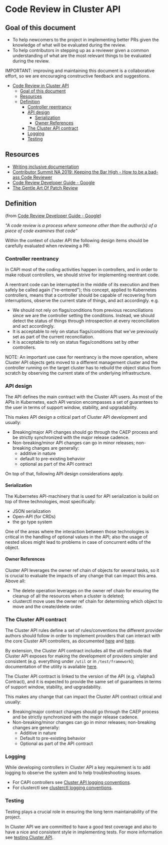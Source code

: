 # Code Review in Cluster API

## Goal of this document

- To help newcomers to the project in implementing better PRs given the knowledge of what will be evaluated 
  during the review.
- To help contributors in stepping up as a reviewer given a common understanding of what are the most relevant
  things to be evaluated during the review.

IMPORTANT: improving and maintaining this document is a collaborative effort, so we are encouraging constructive
feedback and suggestions.

   * [Code Review in Cluster API](#code-review-in-cluster-api)
      * [Goal of this document](#goal-of-this-document)
      * [Resources](#resources)
      * [Definition](#definition)
         * [Controller reentrancy](#controller-reentrancy)
         * [API design](#api-design)
            * [Serialization](#serialization)
            * [Owner References](#owner-references)
         * [The Cluster API contract](#the-cluster-api-contract)
         * [Logging](#logging)
         * [Testing](#testing)

## Resources

- [Writing inclusive documentation](https://developers.google.com/style/inclusive-documentation)
- [Contributor Summit NA 2019: Keeping the Bar High - How to be a bad-ass Code Reviewer](https://www.youtube.com/watch?v=OZVv7-o8i40)
- [Code Review Developer Guide - Google](https://google.github.io/eng-practices/review/)
- [The Gentle Art Of Patch Review](https://sage.thesharps.us/2014/09/01/the-gentle-art-of-patch-review/)

## Definition

(from [Code Review Developer Guide - Google](https://google.github.io/eng-practices/review/)) 

_"A code review is a process where someone other than the author(s) of a piece of code examines that code"_

Within the context of cluster API the following design items should be carefully evaluated when reviewing a PR:

### Controller reentrancy

In CAPI most of the coding activities happen in controllers, and in order to make robust controllers,
we should strive for implementing reentrant code.

A reentrant code can be interrupted in the middle of its execution and then safely be called again
("re-entered"); this concept, applied to Kubernetes controllers, means that a controller should be capable
of recovering from interruptions, observe the current state of things, and act accordingly. e.g.
 
- We should not rely on flags/conditions from previous reconciliations since we are the controller
  setting the conditions. Instead, we should detect the status of things through introspection at
  every reconciliation and act accordingly.
- It is acceptable to rely on status flags/conditions that we've previously set as part
  of the current reconciliation.
- It is acceptable to rely on status flags/conditions set by other controllers.

NOTE: An important use case for reentrancy is the move operation, where Cluster API objects gets moved
to a different management cluster and the controller running on the target cluster has to
rebuild the object status from scratch by observing the current state of the underlying infrastructure.

### API design

The API defines the main contract with the Cluster API users. As most of the APIs in Kubernetes,
each API version encompasses a set of guarantees to the user in terms of support window, stability,
and upgradability. 

This makes API design a critical part of Cluster API development and usually:

- Breaking/major API changes should go through the CAEP process and be strictly synchronized with the major
  release cadence.
- Non-breaking/minor API changes can go in minor releases; non-breaking changes are generally:
  - additive in nature
  - default to pre-existing behavior
  - optional as part of the API contract

On top of that, following API design considerations apply.

#### Serialization

The Kubernetes API-machinery that is used for API serialization is build on top of three
technologies, most specifically:

- JSON serialization
- Open-API (for CRDs)
- the go type system

One of the areas where the interaction between those technologies is critical in the handling of optional
values in the API; also the usage of nested slices might lead to problems in case of concurrent
edits of the object.

#### Owner References

Cluster API leverages the owner ref chain of objects for several tasks, so it is crucial to evaluate the
impacts of any change that can impact this area. Above all:

- The delete operation leverages on the owner ref chain for ensuring the cleanup of all the resources when
  a cluster is deleted; 
- clusterctl move uses the owner ref chain for determining which object to move and the create/delete order.

### The Cluster API contract

The Cluster API rules define a set of rules/conventions the different provider authors should follow in
order to implement providers that can interact with the core Cluster API controllers, as 
documented [here](https://cluster-api.sigs.k8s.io/developer/guide.html) and [here](https://cluster-api.sigs.k8s.io/clusterctl/provider-contract.html).

By extension, the Cluster API contract includes all the util methods that Cluster API exposes for
making the development of providers simpler and consistent (e.g. everything under `/util` or in  `/test/framework`);
documentation of the utility is available [here](https://pkg.go.dev/sigs.k8s.io/cluster-api?tab=subdirectories).

The Cluster API contract is linked to the version of the API (e.g. v1alpha3 Contract), and it is expected to
provide the same set of guarantees in terms of support window, stability, and upgradability. 

This makes any change that can impact the Cluster API contract critical and usually:

- Breaking/major contract changes should go through the CAEP process and be strictly synchronized with the major
  release cadence.
- Non-breaking/minor changes can go in minor releases; non-breaking changes are generally:
  - Additive in nature
  - Default to pre-existing behavior
  - Optional as part of the API contract

### Logging

While developing controllers in Cluster API a key requirement is to add logging to observe the system and
to help troubleshooting issues.

- For CAPI controllers see [Cluster API logging conventions](https://cluster-api.sigs.k8s.io/developer/logging.html).
- For clusterctl see [clusterctl logging conventions](https://github.com/kubernetes-sigs/cluster-api/blob/main/cmd/clusterctl/log/doc.go).

### Testing

Testing plays a crucial role in ensuring the long term maintainability of the project.

In Cluster API we are committed to have a good test coverage and also to have a nice and consistent style in implementing
tests. For more information see [testing Cluster API](https://cluster-api.sigs.k8s.io/developer/testing.html).  
